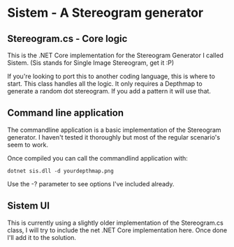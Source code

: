 # Sistem - A Stereogram generator

## Stereogram.cs - Core logic

This is the .NET Core implementation for the Stereogram Generator I called Sistem. (Sis stands for Single Image Stereogram, get it :P)

If you're looking to port this to another coding language, this is where to start. This class handles all the logic. It only requires a Depthmap to generate a random dot stereogram. If you add a pattern it will use that.

## Command line application

The commandline application is a basic implementation of the Stereogram generator. I haven't tested it thoroughly but most of the regular scenario's seem to work.

Once compiled you can call the commandlind application with:

```
dotnet sis.dll -d yourdepthmap.png
```

Use the -? parameter to see options I've included already.

## Sistem UI

This is currently using a slightly older implementation of the Stereogram.cs class, I will try to include the net .NET Core implementation here. Once done I'll add it to the solution.

